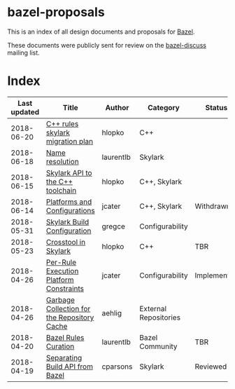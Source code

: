 # bazel-proposals

This is an index of all design documents and proposals for [Bazel](https://bazel.build).

These documents were publicly sent for review on the [bazel-discuss](https://groups.google.com/forum/#!forum/bazel-discuss) mailing list.

# Index

| Last updated | Title                                                                                                                           | Author    | Category              | Status      |
|--------------|---------------------------------------------------------------------------------------------------------------------------------|-----------|-----------------------|-------------|
| 2018-06-20   | [C++ rules skylark migration plan](https://docs.google.com/document/d/1Adqu7--verca4gCh3ZdnVMjjCz4VzurHxKEZAh9u03E)             | hlopko    | C++                   |             |
| 2018-06-18   | [Name resolution](https://docs.google.com/document/d/1-atlB3j59XqKTDIE8ibBDT_cVAp_QGFQoDwdm3ITVG0)                              | laurentlb | Skylark               |             |
| 2018-06-15   | [Skylark API to the C++ toolchain](https://docs.google.com/document/d/1M8JA7kzZnWpLZ3WEX9rp6k2u_nlwE8smsHYgVTSSJ9k)             | hlopko    | C++, Skylark          |             |
| 2018-06-14   | [Platforms and Configurations](https://docs.google.com/document/d/1XyGTHgcfI9aL-JHpC-xMztEPZQauXhFzBZXTKMbgFRw)                 | jcater    | C++, Skylark          | Withdrawn   |
| 2018-05-31   | [Skylark Build Configuration](https://docs.google.com/document/d/1vc8v-kXjvgZOdQdnxPTaV0rrLxtP2XwnD2tAZlYJOqw)                  | gregce    | Configurability       |             |
| 2018-05-23   | [Crosstool in Skylark](https://docs.google.com/document/d/1Nqf16jqDGWSrPp4VuRxh0iNnVBoAXsO0meDH69J9xoc)                         | hlopko    | C++                   | TBR         |
| 2018-04-26   | [Per-Rule Execution Platform Constraints](https://docs.google.com/document/d/1p1J2ktWTpoKvNATjC6U29vhz1_-Dgbe9YRPr5wisfzY)      | jcater    | Configurability       | Implemented |
| 2018-04-26   | [Garbage Collection for the Repository Cache](https://docs.google.com/document/d/1IuciCmnY0Z9naciq10G2zb94mCb9xfpFLh5ZIgMcPqU/) | aehlig    | External Repositories |             |
| 2018-04-20   | [Bazel Rules Curation](https://docs.google.com/document/d/1oYQ-cqmqrpVE02rphobn4F_Q-lqvch4IiUlqEy9q2Fs)                         | laurentlb | Bazel Community       | TBR         |
| 2018-04-19   | [Separating Build API from Bazel](https://docs.google.com/document/d/1UDEpjP_qWQRYsPRvx7TOsdB8J4o5khfhzGcWplW7zzI)              | cparsons  | Skylark               | Reviewed    |
